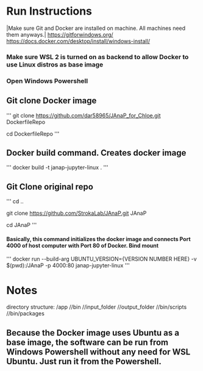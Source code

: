 # Run Instructions 

|Make sure Git and Docker are installed on machine. All machines need them anyways.|
https://gitforwindows.org/
https://docs.docker.com/desktop/install/windows-install/

### Make sure WSL 2 is turned on as backend to allow Docker to use Linux distros as base image

### Open Windows Powershell

## Git clone Docker image
'''
git clone https://github.com/dar58965/JAnaP_for_Chloe.git DockerfileRepo

cd DockerfileRepo
'''

## Docker build command. Creates docker image
'''
docker build -t janap-jupyter-linux .
'''
## Git Clone original repo
'''
cd ..

git clone https://github.com/StrokaLab/JAnaP.git JAnaP

cd JAnaP
'''

#### Basically, this command initializes the docker image and connects Port 4000 of host computer with Port 80 of Docker. Bind mount
'''
docker run --build-arg UBUNTU_VERSION={VERSION NUMBER HERE} -v $(pwd):/JAnaP -p 4000:80 janap-jupyter-linux
'''

# Notes
directory structure: 
/app
//bin //input_folder //output_folder 
//bin/scripts //bin/packages

## Because the Docker image uses Ubuntu as a base image, the software can be run from Windows Powershell without any need for WSL Ubuntu. Just run it from the Powershell. 